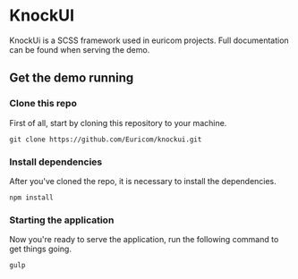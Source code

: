 # KnockUI

KnockUi is a SCSS framework used in euricom projects. Full documentation can be found when serving the demo.

## Get the demo running

### Clone this repo

First of all, start by cloning this repository to your machine.

```
git clone https://github.com/Euricom/knockui.git
```

### Install dependencies

After you've cloned the repo, it is necessary to install the dependencies.

```
npm install
```

### Starting the application

Now you're ready to serve the application, run the following command to get things going.

```
gulp
```

